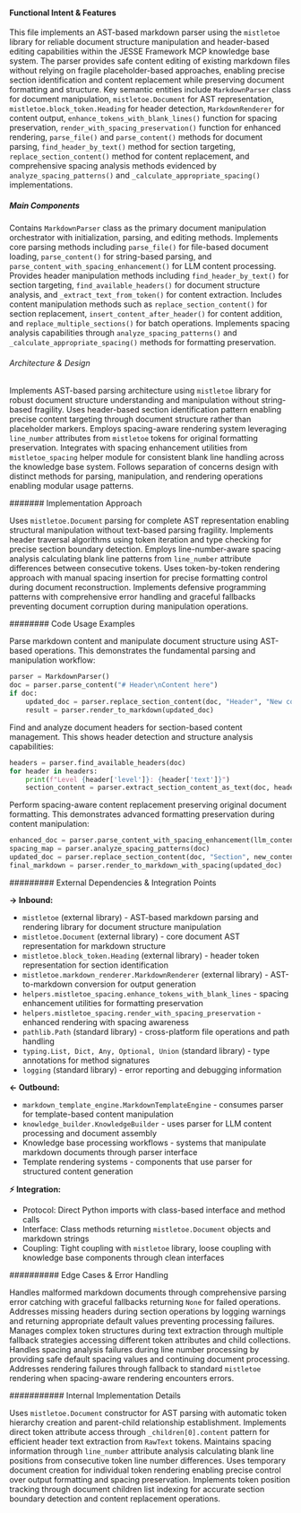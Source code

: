 <!-- CACHE_METADATA_START -->
<!-- Source File: {PROJECT_ROOT}/jesse-framework-mcp/jesse_framework_mcp/knowledge_bases/indexing/special_handlers.py -->
<!-- Cached On: 2025-07-04T00:53:59.920144 -->
<!-- Source Modified: 2025-07-01T12:17:43.646230 -->
<!-- Cache Version: 1.0 -->
<!-- CACHE_METADATA_END -->

#### Functional Intent & Features

This file implements an AST-based markdown parser using the `mistletoe` library for reliable document structure manipulation and header-based editing capabilities within the JESSE Framework MCP knowledge base system. The parser provides safe content editing of existing markdown files without relying on fragile placeholder-based approaches, enabling precise section identification and content replacement while preserving document formatting and structure. Key semantic entities include `MarkdownParser` class for document manipulation, `mistletoe.Document` for AST representation, `mistletoe.block_token.Heading` for header detection, `MarkdownRenderer` for content output, `enhance_tokens_with_blank_lines()` function for spacing preservation, `render_with_spacing_preservation()` function for enhanced rendering, `parse_file()` and `parse_content()` methods for document parsing, `find_header_by_text()` method for section targeting, `replace_section_content()` method for content replacement, and comprehensive spacing analysis methods evidenced by `analyze_spacing_patterns()` and `_calculate_appropriate_spacing()` implementations.

##### Main Components

Contains `MarkdownParser` class as the primary document manipulation orchestrator with initialization, parsing, and editing methods. Implements core parsing methods including `parse_file()` for file-based document loading, `parse_content()` for string-based parsing, and `parse_content_with_spacing_enhancement()` for LLM content processing. Provides header manipulation methods including `find_header_by_text()` for section targeting, `find_available_headers()` for document structure analysis, and `_extract_text_from_token()` for content extraction. Includes content manipulation methods such as `replace_section_content()` for section replacement, `insert_content_after_header()` for content addition, and `replace_multiple_sections()` for batch operations. Implements spacing analysis capabilities through `analyze_spacing_patterns()` and `_calculate_appropriate_spacing()` methods for formatting preservation.

###### Architecture & Design

Implements AST-based parsing architecture using `mistletoe` library for robust document structure understanding and manipulation without string-based fragility. Uses header-based section identification pattern enabling precise content targeting through document structure rather than placeholder markers. Employs spacing-aware rendering system leveraging `line_number` attributes from `mistletoe` tokens for original formatting preservation. Integrates with spacing enhancement utilities from `mistletoe_spacing` helper module for consistent blank line handling across the knowledge base system. Follows separation of concerns design with distinct methods for parsing, manipulation, and rendering operations enabling modular usage patterns.

####### Implementation Approach

Uses `mistletoe.Document` parsing for complete AST representation enabling structural manipulation without text-based parsing fragility. Implements header traversal algorithms using token iteration and type checking for precise section boundary detection. Employs line-number-aware spacing analysis calculating blank line patterns from `line_number` attribute differences between consecutive tokens. Uses token-by-token rendering approach with manual spacing insertion for precise formatting control during document reconstruction. Implements defensive programming patterns with comprehensive error handling and graceful fallbacks preventing document corruption during manipulation operations.

######## Code Usage Examples

Parse markdown content and manipulate document structure using AST-based operations. This demonstrates the fundamental parsing and manipulation workflow:

```python
parser = MarkdownParser()
doc = parser.parse_content("# Header\nContent here")
if doc:
    updated_doc = parser.replace_section_content(doc, "Header", "New content")
    result = parser.render_to_markdown(updated_doc)
```

Find and analyze document headers for section-based content management. This shows header detection and structure analysis capabilities:

```python
headers = parser.find_available_headers(doc)
for header in headers:
    print(f"Level {header['level']}: {header['text']}")
    section_content = parser.extract_section_content_as_text(doc, header['text'])
```

Perform spacing-aware content replacement preserving original document formatting. This demonstrates advanced formatting preservation during content manipulation:

```python
enhanced_doc = parser.parse_content_with_spacing_enhancement(llm_content)
spacing_map = parser.analyze_spacing_patterns(doc)
updated_doc = parser.replace_section_content(doc, "Section", new_content)
final_markdown = parser.render_to_markdown_with_spacing(updated_doc)
```

######### External Dependencies & Integration Points

**→ Inbound:**

- `mistletoe` (external library) - AST-based markdown parsing and rendering library for document structure manipulation
- `mistletoe.Document` (external library) - core document AST representation for markdown structure
- `mistletoe.block_token.Heading` (external library) - header token representation for section identification
- `mistletoe.markdown_renderer.MarkdownRenderer` (external library) - AST-to-markdown conversion for output generation
- `helpers.mistletoe_spacing.enhance_tokens_with_blank_lines` - spacing enhancement utilities for formatting preservation
- `helpers.mistletoe_spacing.render_with_spacing_preservation` - enhanced rendering with spacing awareness
- `pathlib.Path` (standard library) - cross-platform file operations and path handling
- `typing.List, Dict, Any, Optional, Union` (standard library) - type annotations for method signatures
- `logging` (standard library) - error reporting and debugging information

**← Outbound:**

- `markdown_template_engine.MarkdownTemplateEngine` - consumes parser for template-based content manipulation
- `knowledge_builder.KnowledgeBuilder` - uses parser for LLM content processing and document assembly
- Knowledge base processing workflows - systems that manipulate markdown documents through parser interface
- Template rendering systems - components that use parser for structured content generation

**⚡ Integration:**

- Protocol: Direct Python imports with class-based interface and method calls
- Interface: Class methods returning `mistletoe.Document` objects and markdown strings
- Coupling: Tight coupling with `mistletoe` library, loose coupling with knowledge base components through clean interfaces

########## Edge Cases & Error Handling

Handles malformed markdown documents through comprehensive parsing error catching with graceful fallbacks returning `None` for failed operations. Addresses missing headers during section operations by logging warnings and returning appropriate default values preventing processing failures. Manages complex token structures during text extraction through multiple fallback strategies accessing different token attributes and child collections. Handles spacing analysis failures during line number processing by providing safe default spacing values and continuing document processing. Addresses rendering failures through fallback to standard `mistletoe` rendering when spacing-aware rendering encounters errors.

########### Internal Implementation Details

Uses `mistletoe.Document` constructor for AST parsing with automatic token hierarchy creation and parent-child relationship establishment. Implements direct token attribute access through `_children[0].content` pattern for efficient header text extraction from `RawText` tokens. Maintains spacing information through `line_number` attribute analysis calculating blank line positions from consecutive token line number differences. Uses temporary document creation for individual token rendering enabling precise control over output formatting and spacing preservation. Implements token position tracking through document children list indexing for accurate section boundary detection and content replacement operations.